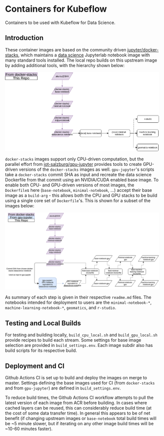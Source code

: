 # Containers for Kubeflow

Containers to be used with Kubeflow for Data Science.

## Introduction

These container images are based on the community driven [jupyter/docker-stacks](https://github.com/jupyter/docker-stacks), which maintains a [data science](https://jupyter-docker-stacks.readthedocs.io/en/latest/using/selecting.html#jupyter-datascience-notebook) Jupyterlab notebook image with many standard tools installed.  The local repo builds on this upstream image by adding additional tools, with the hierarchy shown below:

![High Level Dockerfile Hierarchy](./figures/dockerfile_hierarchy_summary.png)

`docker-stacks` images support only CPU-driven computation, but the parallel effort from [iot-salzburg/gpu-jupyter](https://github.com/iot-salzburg/gpu-jupyter) provides tools to create GPU-driven versions of the `docker-stacks` images as well.  `gpu-jupyter`'s scripts take a `docker-stacks` commit SHA as input and recreate the data science Dockerfile from that commit using an NVIDIA/CUDA enabled base image.  To enable both CPU- and GPU-driven versions of most images, the `Dockerfile`s here (`base-notebook`, `minimal-notebook`, ...) accept their base image as a `build-arg`  - this allows both the CPU and GPU stacks to be build using a single core set of `Dockerfile`'s.  This is shown for a subset of the images below:

![Detailed Dockerfile Hierarchy for Machine Learning](./figures/dockerfile_hierarchy_detailed.png)

As summary of each step is given in their respective `readme.md` files. The notebooks intended for deployment to users are the `minimal-notebook-*`, `machine-learning-notebook-*`, `geomatics`, and `r-studio`.  

## Testing and Local Builds

For testing and building locally, `build_cpu_local.sh` and `build_gpu_local.sh` provide recipes to build each stream.  Some settings for base image selection are provided in `build_settings.env`.  Each image subdir also has build scripts for its respective build.

## Deployment and CI

Github Actions CI is set up to build and deploy the images on merge to master.  Settings defining the base images used for CI (from `docker-stacks` and from `gpu-jupyter`) are defined in `build_settings.env`.  

To reduce build times, the Github Actions CI workflow attempts to pull the latest version of each image from ACR before building.  In cases where cached layers can be reused, this can considerably reduce build time (at the cost of some data transfer time).  In general this appears to be of net benefit (if changing upstream images or `base-notebook` total build times will be ~5 minute slower, but if iterating on any other image build times will be ~10-60 minutes faster).

